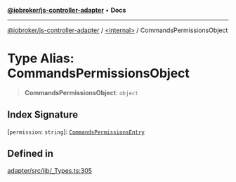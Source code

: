 [**@iobroker/js-controller-adapter**](../../README.md) • **Docs**

***

[@iobroker/js-controller-adapter](../../globals.md) / [\<internal\>](../README.md) / CommandsPermissionsObject

# Type Alias: CommandsPermissionsObject

> **CommandsPermissionsObject**: `object`

## Index Signature

 \[`permission`: `string`\]: [`CommandsPermissionsEntry`](CommandsPermissionsEntry.md)

## Defined in

[adapter/src/lib/\_Types.ts:305](https://github.com/ioBroker/ioBroker.js-controller/blob/db3148f4f009815e1f45f53311ac77bd26045ce1/packages/adapter/src/lib/_Types.ts#L305)
